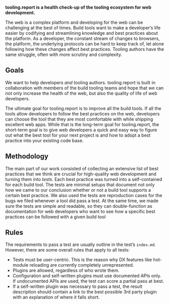 **tooling.report is a health check-up of the tooling ecosystem for web development.**

The web is a complex platform and developing for the web can be challenging at the best of times. Build tools want to make a developer’s life easier by codifying and streamlining knowledge and best practices about the platform. As a developer, the constant stream of changes to browsers, the platform, the underlying protocols can be hard to keep track of, let alone following how these changes affect best practices. Tooling authors have the same struggle, often with more scrutiny and complexity.

## Goals

We want to help developers _and_ tooling authors. tooling.report is built in collaboration with members of the build tooling teams and hope that we can not only increase the health of the web, but also the quality of life of web developers.

The ultimate goal for tooling.report is to improve all the build tools. If all the tools allow developers to follow the best practices on the web, developers can choose the tool that they are most comfortable with while shipping excellent web apps. While that is the long-term goal for tooling.report, the short-term goal is to give web developers a quick and easy way to figure out what the best tool for your next project is and how to adopt a best practice into your existing code base.

## Methodology

The main part of our work consisted of collecting an extensive list of best practices that we think are crucial for high-quality web development and turning them into _tests_. Each best practice was turned into a self-contained for each build tool. The tests are minimal setups that document not only how we came to our conclusion whether or not a build tool supports a certain best practice. We also used the tests are reproduction cases for the bugs we filed whenever a tool did pass a test. At the same time, we made sure the tests are simple and readable, so they can double-function as documentation for web developers who want to see _how_ a specific best practices can be followed with a given build tool

## Rules

The requirements to pass a test are usually outline in the test’s `index.md`. However, there are some overall rules that apply to all tests:

- Tests must be user-centric. This is the reason why DX features like hot-module reloading are currently completely unrepresented.
- Plugins are allowed, regardless of who wrote them.
- Configuration and self-written plugins must use documented APIs only. If undocumented APIs are used, the test can score a partial pass at best.
- If a self-written plugin was necessary to pass a test, the result description should contain a link to the best possible 3rd party plugin with an explanation of where it falls short.
